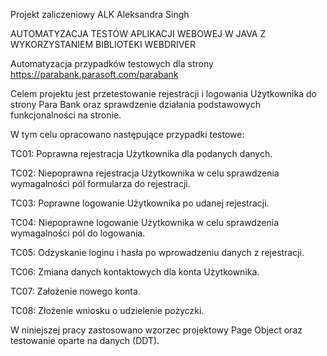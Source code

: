 Projekt zaliczeniowy ALK Aleksandra Singh

AUTOMATYZACJA TESTÓW APLIKACJI WEBOWEJ W JAVA Z WYKORZYSTANIEM BIBLIOTEKI WEBDRIVER

Automatyzacja przypadków testowych dla strony https://parabank.parasoft.com/parabank

Celem projektu jest przetestowanie rejestracji i logowania Użytkownika do strony Para Bank oraz sprawdzenie działania
podstawowych funkcjonalności na stronie.

W tym celu opracowano następujące przypadki testowe:

TC01: Poprawna rejestracja Użytkownika dla podanych danych.

TC02: Niepoprawna rejestracja Użytkownika w celu sprawdzenia wymagalności pól formularza do rejestracji.

TC03: Poprawne logowanie Użytkownika po udanej rejestracji.

TC04: Niepoprawne logowanie Użytkownika w celu sprawdzenia wymagalności pól do logowania.

TC05: Odzyskanie loginu i hasła po wprowadzeniu danych z rejestracji.

TC06: Zmiana danych kontaktowych dla konta Użytkownika.

TC07: Założenie nowego konta.

TC08: Złożenie wniosku o udzielenie pożyczki.

W niniejszej pracy zastosowano wzorzec projektowy Page Object oraz testowanie oparte na danych (DDT).
